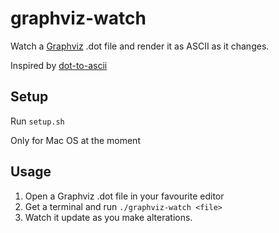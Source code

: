 # graphviz-watch

Watch a [Graphviz](https://graphviz.org/) .dot file and render it as ASCII as it changes.

Inspired by [dot-to-ascii](https://dot-to-ascii.ggerganov.com/)

## Setup

Run `setup.sh`

Only for Mac OS at the moment


## Usage

1. Open a Graphviz .dot file in your favourite editor
1. Get a terminal and run `./graphviz-watch <file>`
1. Watch it update as you make alterations.
